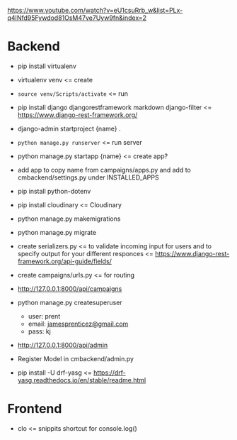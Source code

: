 
https://www.youtube.com/watch?v=eU1csuRrb_w&list=PLx-q4INfd95Fywdod81OsM47ve7Uyw9fn&index=2

# Backend
- pip install virtualenv
- virtualenv venv <= create
- ``` source venv/Scripts/activate ``` <= run
- pip install django djangorestframework markdown django-filter <= https://www.django-rest-framework.org/
- django-admin startproject {name} .
- ``` python manage.py runserver ``` <= run server
- python manage.py startapp {name} <= create app?
- add app to copy name from campaigns/apps.py and add to cmbackend/settings.py under INSTALLED_APPS

- pip install python-dotenv

- pip install cloudinary <= Cloudinary 

- python manage.py makemigrations 
- python manage.py migrate 

- create serializers.py <= to validate incoming input for users and to specify output for your different responces <= https://www.django-rest-framework.org/api-guide/fields/

- create campaigns/urls.py <= for routing
- http://127.0.0.1:8000/api/campaigns

- python manage.py createsuperuser
  - user: prent
  - email: jamesprenticez@gmail.com
  - pass: kj
- http://127.0.0.1:8000/api/admin
- Register Model in cmbackend/admin.py

- pip install -U drf-yasg <= https://drf-yasg.readthedocs.io/en/stable/readme.html

# Frontend
- clo <= snippits shortcut for console.log()